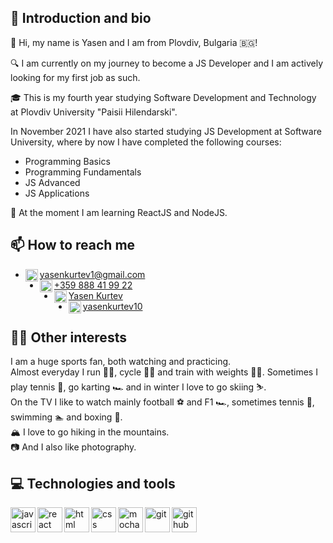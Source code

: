 ## 👋 Introduction and bio
🧑 Hi, my name is Yasen and I am from Plovdiv, Bulgaria 🇧🇬!

🔍 I am currently on my journey to become a JS Developer and I am actively looking for my first job as such.

🎓 This is my fourth year studying Software Development and Technology at Plovdiv University "Paisii Hilendarski".

In November 2021 I have also started studying JS Development at Software University, where by now I have completed the following courses:
- Programming Basics
- Programming Fundamentals
- JS Advanced
- JS Applications

📖 At the moment I am learning ReactJS and NodeJS.

## 📫 How to reach me
<ul>
  <li>
    <img align="left" alt="gmail" width="20px" src="https://cdn-icons-png.flaticon.com/512/732/732200.png" />
    <a href="mailto:yasenkurtev1@gmail.com">yasenkurtev1@gmail.com</a>
  </li>
  <li>
    <img align="left" alt="phone" width="20px" src="https://cdn-icons-png.flaticon.com/512/5585/5585856.png" />
    <a href="tel:+359878419922">+359 888 41 99 22</a>
  </li>
  <li>
    <img align="left" alt="facebook" width="20px" src="https://cdn-icons-png.flaticon.com/512/1384/1384053.png" />
    <a href="https://www.facebook.com/yasen.kurtev.3/">Yasen Kurtev</a>
  </li>
  <li>
    <img align="left" alt="instagram" width="20px" src="https://cdn-icons-png.flaticon.com/512/2111/2111463.png" />
    <a href="https://www.instagram.com/yasenkurtev10/">yasenkurtev10</a>
  </li>
</ul>

## 🤹‍♂️ Other interests
I am a huge sports fan, both watching and practicing.</br>
Almost everyday I run 🏃‍♂️, cycle 🚴‍♂️ and train with weights 🏋️‍♂️. Sometimes I play tennis 🎾, go karting 🏎️ and in winter I love to go skiing ⛷️.</br>
On the TV I like to watch mainly football ⚽ and F1 🏎️, sometimes tennis 🎾, swimming 🏊 and boxing 🥊.</br>
🏔️ I love to go hiking in the mountains.</br>
📷 And I also like photography.

## 💻 Technologies and tools
<img align="left" alt="javascript" width="40px" src="https://cdn.jsdelivr.net/gh/devicons/devicon/icons/javascript/javascript-original.svg" />
<img align="left" alt="react" width="40px" src="https://cdn.jsdelivr.net/gh/devicons/devicon/icons/react/react-original.svg" />
<img align="left" alt="html" width="40px" src="https://cdn.jsdelivr.net/gh/devicons/devicon/icons/html5/html5-original.svg" />
<img align="left" alt="css" width="40px" src="https://cdn.jsdelivr.net/gh/devicons/devicon/icons/css3/css3-original.svg" />
<img align="left" alt="mocha" width="40px" src="https://cdn.jsdelivr.net/gh/devicons/devicon/icons/mocha/mocha-plain.svg" />
<img align="left" alt="git" width="40px" src="https://cdn.jsdelivr.net/gh/devicons/devicon/icons/git/git-original.svg" />
<img align="left" alt="github" width="40px" src="https://cdn.jsdelivr.net/gh/devicons/devicon/icons/github/github-original.svg" />

<!---
YasenKurtev/YasenKurtev is a ✨ special ✨ repository because its `README.md` (this file) appears on your GitHub profile.
You can click the Preview link to take a look at your changes.
--->
